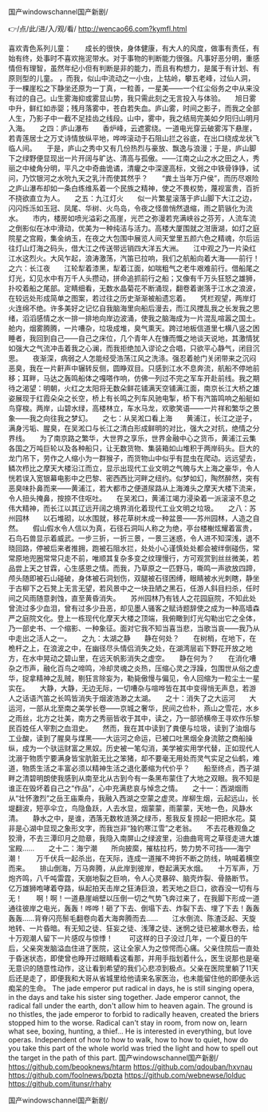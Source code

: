 
国产windowschannel国产新剧/




👉/点/此/进/入/观/看/ http://wencao66.com?kymfl.html




喜欢青色系列儿童：　　成长的很快，身体健康，有大人的风度，做事有责任，有始有终，处事时不喜欢拖泥带水。对于事物的判断能力很强。凡事好恶分明，重感情但有理智，虽然年纪小但有判断是非的能力，而且有构想力，是属于有计划、有原则型的儿童。
，而我，似山中流动之一小虫，上牯岭，攀五老峰，过仙人洞，于一棵崖松之下静坐还原为一丁真，一粒善，一星美——一个红尘俗务之中从来没有过的自己。山生雾海抑或雾显山势，我只需此刻之无言投入与体验。　　旭日雾中升，鲜红如赤婴；残月落雾中，苍白若失血。庐山雾，时间之影子，而我之全部人生，乃影子中一截不足挂齿之线段。山中，雾中，我之结局完美如夕阳归山明月入海。　　之四：庐山瀑布　　香炉峰，云遮雾绕。一道电光穿云破雾泻下悬崖，若青莲居士之万丈诗情放纵平地，哗哗滚动于石阻山拦之谷底，在出口绕成龙状飞临人间。　　于是，庐山之秀中又有几份热烈与豪放、飘逸与浪漫；于是，庐山脚下之绿野便显现出一片开阔与旷达、清高与孤傲。——江南之山之水之田之人，秀丽之中棱角分明，平凡之中奇曲诡谲，清癯之中深邃高标，文弱之中铁骨铮铮，试问，乃饮银河之水吮九天之乳汁而使其然乎？　　“粪土当年万户侯”，而历尽艰险之庐山瀑布却如一条白练维系着一个民族之精神，使之不畏权势，蔑视富贵，百折不挠欲直立为人。　　之五：九江灯火　　似一片繁星滚落于庐山脚下大江之边，闪闪烁泺如玉冠、凤尾、华树、火鸟岛，令夜之怪兽悄然退缩，雨之箭镞化为流水。　　市内，楼房如喷光溢彩之高崖，光芒之弥漫若充满峡谷之芬芳，人流车流之倒影似在冰中滑动，优美为一种纯洁与活力。高楼大厦围就之泔唐湖，如灯之庭院星之宫殿，集金纳玉，在夜之大包围中展览人间天堂里五颜六色之精魂，尔后运往灯山灯海之码头，借大江之传送带远销四大洋五大洲。　　江中观之乃一片染红江水这烈火。大风乍起，浪涛激荡，汽笛已拉响，我们之航船向着大海——前行！　　之六：长江夜　　江轮犁着漆黑，犁着江面，如喘粗气之老牛艰难前行。借船尾之灯光，幻见水中有万千人头攒动，拼命追抓前行之船；又像有千万头狂怒之雄狮，扑咬着船之尾部。定睛细看，无数水晶菊花不断涌现，翻卷着谢落于江水之浪波，在较远处形成简单之图案，若过往之历史渐渐被船遗忘着。　　凭栏观望，两岸灯火连绵不绝。许多美好之记忆自我脑海里向船后漫去，而江风搅乱我之长发我之思绪，滔滔感情之水一排一排地向岸边波涌，使我之脑海成为一片混乱喧嚣之国土。　　舱内，烟雾腾腾，一片嘈杂，垃圾成堆，臭气熏天。跨过地板信道里七横八竖之困睡者，我回到自己——自己之床位，几个青年人在慷而慨之地谈天说地，其激情犹如强大之气流冲击着我之心澜，而我拒绝加入谬论之合唱，只欲平心静气，闭目沉思。　　夜渐深，病弱之人怎能经受浩荡江风之洗涤。强忍着舱门关闭带来之沉闷恶臭，我在一片鼾声中辗转反侧，圆睁双目。只感到江水不息奔流，航船不停地前移；耳畔，马达之轰鸣船体之嘎嗒作响，仿佛一列过不完之军车开赴前线。我之期待之渴望：明朝，火红之太阳将无数朵鲜花铺满天空铺满江面，南京长江大桥之雄姿展现于红霞朵朵之长空，桥上有长鸣之列车风驰电掣，桥下有汽笛鸣响之船艇如鸟穿梭。两岸，山碧水绿，高楼林立，车水马龙，欢歌笑语——一片祥和繁华之景象——我之向往我之梦幻。　　之七：从吴淞口看上海　　黄浦江，长江之逆子，满身污垢、腥臭，在吴淞口与长江之清白形成鲜明的对比，强大之对抗，绝情之分界线。　　为了南京路之繁华，大世界之享乐，世界金融中心之货币，黄浦江云集各国之万吨巨轮以及各种船只，让无数货物、集装箱如山堆积于两岸码头。巨大的龙门吊下，劳作之人缩小为一群猴子，而货物山中似乎有昆虫在爬动。远远望去，鳞次栉比之摩天大楼沿江而立，显示出现代工业文明之气魄与大上海之豪华，令人恍若误入宽银幕电影中之巴黎、密西西比河畔之纽约。似梦如幻，陶然醉然，突有恶臭味扑鼻而来——黄浦江，若大都市之便道尿路从上海滩头之摩天大楼下流来，令人扭头掩鼻，按捺不住呕吐。　　在吴淞口，黄浦江竭力浸染着一派滚滚不息之伟大精神，而长江以其辽远开阔之境界消化着现代工业文明之垃圾。　　之八：苏州园林　　以石堆砌，以水围就，移花草树木成一种盆景——苏州园林，人造之自然。　　假山假水令人信以为真，石径石洞叫人称之为绝，亭台楼榭炫耀着富贵，石鸟石兽显示着威武。一步三折，一折三景，一景三迷惑，令人进不知深浅，退不晓回路，停被后来者推拥，跑被石阻水拦，处处小心谨慎处处都会被绊倒碰伤，常常原地兜圈常常只走不前，唯顺其复杂多变之纹理慢行，方可观赏到丝丝微美，若品尝上天之甘霖，心生感恩之情。而我，乃草原之一匹野马，嘶鸣一声欲放四蹄，颅头随即被石山碰破，身体被石洞划伤，双腿被石径困缚，眼睛被水光刺瞎，静坐于古柳下之石凳上无言无望，若风景中之一块丑陋之黑石，任游人斜目扫杀，任时间之风雨随意剥蚀，直至黄昏消失。　　苏州园林乃有钱人之花园庭院，不知此处曾流过多少血泪，曾有过多少丑恶，却见墨人骚客之赋诗题辞使之成为一种高墙森严之庭院文化。登上一栋现代化摩天大楼之顶端，我俯瞰到灯光勾勒出它之全体，乃一部史书、一个缩影、一种象征。面对它我不知当喜当悲，当歌当哀——我乃从中走出之活人之一。　　之九：太湖之静　　静在何处？　　在树梢，在地下，在桅杆之上，在浪波之中，在幽径尽头情侣消失之处，在湖湾层岩下野花开放之地方，在水中晃动之碧山里，在远天帆影消失之虚空。　　静在何为？　　在消化嘈杂之市声，融化百鸟之啼鸣，冷却灵魂之炎热，压缩心灵之浮躁，包围世从俗之虚华，捉拿精神之乱贼，剔狂言除妄为，勒毙傲慢与偏见，令人回缩为一粒尘土一星实在。　　大静，大静，无边无际，一切嘈杂与喧哗皆在其中变得悄无声息，若游人之话语汽笛之长鸣皆消失于烟波浩渺之太湖。　　之十：消失了之大运河　　大运河，一部从北至南之美学长卷——京城之奢华，民间之俭朴，燕山之雪花，水乡之雨丝，北方之壮美，南方之秀丽皆收于其中，读之，乃一部骄横帝王寻欢作乐黎民百姓任人宰割之血泪史。　　然而，我在其中读到了粪便与垃圾，读到了油烟与工业酸，读到了腥臭与煤黑——大运河之命运，已被口吐黑烟全身流脓之商船操纵，成为一个驮运财富之黑奴。历史被一笔勾消，美学被实用学代替，正如现代人沈溺于物质宁要满身皆宝肮脏无比之笨猪，却不要毫无用处而灵气实足之仙鹤，难道，物质生活之丰富必须以精神生活之退化萎缩为代价乎？　　船至终点，西子湖畔之清碧明朗使我感到从南至北从古到今有一条黑布蒙住了大地之双眼。我不知是谁正在毁坏着自己之“作品”，心中充满悲哀与悼念之情。　　之十一：西湖烟雨　　从“壮怀激烈”之岳王庙乘舟，我融入西湖之空蒙之虚灵。岸柳生烟，云起远山，长堤翻波，短亭伞立，鸟隐鱼跃，人去水显，烟蒙蒙，雨蒙蒙，天地一色，风静水清。　　静水之中，是谁，洒落无数枚涟漪之绿币，惹我反复捞起一把把水花。莫非是心湖中显现之象形文字，而我岂非“独钓寒江雪”之老翁。　　不去花巷观鱼之狡滑，不去三潭印月之勋章，我隐入南屏山之绿波里，沿曲曲弯弯之草径走进大雄宝殿……　　之十二：海宁潮　　所向披縻，摧枯拉朽，势力势不可挡——海宁潮！　　万千伏兵一起杀出，在天际，连成一道摧不垮折不断之防线，呐喊着横空而来。　　排山倒海，万马奔腾，从此岸到彼岸，卷起满天水烟。　　十万军声，万炮齐鸣，八千吨雷霆，天崩地裂之巨响，令人心灵暴碎、脑壳炸裂、骨胳断节。　　亿万雄狮咆哮着夺路，纵起拍天击岸之狂涛巨浪，若天地之巨口，欲吞没一切有与无！　　啊！啊！一道悬崖峭壁以压倒一切之气势飞奔过来了，在我脚下形成一道通往彼岸之电光，轰轰！哗哗！砸了下去、倒塌下去、炸裂下去、埋了下去！轰轰轰轰……背脊闪亮鬃毛翻卷向着大海奔腾而去……　　江水倒流、陈渣泛起、天旋地转、一片昏暗。有无知之徒、狂妄之徒、浅薄之徒、迷惘之徒已被潮水卷去，给十万观潮人留下一片感叹与惊悸！
　　可这样的日子没过几年，一个夏日的午后，父亲突发脑溢血住进了医院，这让全家人为之惊愕而心痛。父亲住院后一直处于昏迷状态，即使曾也睁开过眼睛看这看那，并用手指划着什么，医生说那也是毫无意识的随意性动作，这让看到希望的我们心悲凉到极点。父亲在医院里躺了11天后还是走了，即便我和大哥从省城里给他请来名家医治，也未能留住他的即便永远痴呆的生命。
The jade emperor put radical in days, he is still singing opera, in the days and take his sister sing together.
Jade emperor cannot, the radical fall under the earth, don't allow him to heaven again.
The ground is no thistles, the jade emperor to forbid to radically heaven, created the briers stopped him to the worse.
Radical can't stay in room, from now on, learn what see, boxing, hunting, a thief...
He is interested in everything, but love operas.
Independent of how to how to walk, how to how to quiet, how do you take this part of the whole world was tried the light and how to spell out the target in the path of this part.
国产windowschannel国产新剧/ https://github.com/beooknews/htarm
https://github.com/qdouban/hxvnau
https://github.com/foolnews/bpzta
https://github.com/webnewse/lolduc
https://github.com/itunsr/rhahy





国产windowschannel国产新剧/
